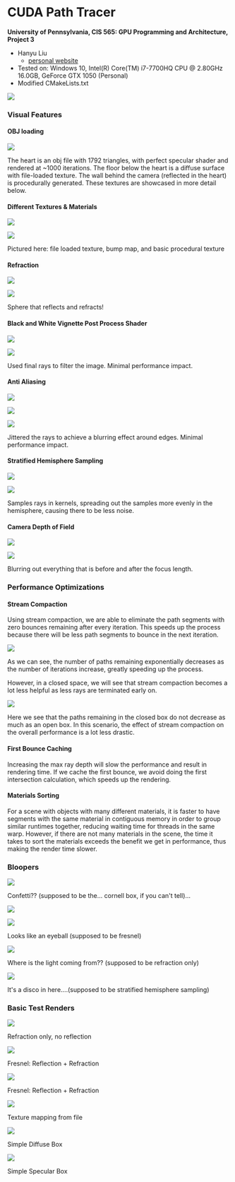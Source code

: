 CUDA Path Tracer
================

**University of Pennsylvania, CIS 565: GPU Programming and Architecture, Project 3**

* Hanyu Liu
  - [personal website](http://liuhanyu.net/) 
* Tested on: Windows 10, Intel(R) Core(TM) i7-7700HQ CPU @ 2.80GHz 16.0GB, GeForce GTX 1050 (Personal)
* Modified CMakeLists.txt

![](img/heart.png)

### Visual Features

#### OBJ loading

![](img/heart_lower_sample.png)

The heart is an obj file with 1792 triangles, with perfect specular shader and rendered at ~1000 iterations. The floor below the heart is a diffuse surface with file-loaded texture. The wall behind the camera (reflected in the heart) is procedurally generated. These textures are showcased in more detail below. 



#### Different Textures & Materials

![](img/textures.png)

![](img/textureslabeled.png)

Pictured here: file loaded texture, bump map, and basic procedural texture



#### Refraction

![](img/refraction.png)

![](img/refractionlabeled.png)

Sphere that reflects and refracts!



#### Black and White Vignette Post Process Shader

![](img/black.png)

![](img/blacklabeled.png)

Used final rays to filter the image. Minimal performance impact.



#### Anti Aliasing

![](img/antialiasing.png)

![](img/normal.png)

![](img/antialiaslabeled.png)

Jittered the rays to achieve a blurring effect around edges. Minimal performance impact. 



#### Stratified Hemisphere Sampling

![](img/stratified.png)

![](img/samplinglabeled.png)

Samples rays in kernels, spreading out the samples more evenly in the hemisphere, causing there to be less noise.



#### Camera Depth of Field

![](img/cornelldepth.png)

![](img/Depthlabeled.png)

Blurring out everything that is before and after the focus length. 



### Performance Optimizations

#### Stream Compaction

Using stream compaction, we are able to eliminate the path segments with zero bounces remaining after every iteration. This speeds up the process because there will be less path segments to bounce in the next iteration. 

![](img/graph2.png)

As we can see, the number of paths remaining exponentially decreases as the number of iterations increase, greatly speeding up the process. 

However, in a closed space, we will see that stream compaction becomes a lot less helpful as less rays are terminated early on. 

![](img/streamopenclosedgraph.png)

Here we see that the paths remaining in the closed box do not decrease as much as an open box. In this scenario, the effect of stream compaction on the overall performance is a lot less drastic.

#### First Bounce Caching

Increasing the max ray depth will slow the performance and result in rendering time. If we cache the first bounce, we avoid doing the first intersection calculation, which speeds up the rendering. 

#### Materials Sorting

For a scene with objects with many different materials, it is faster to have segments with the same material in contiguous memory in order to group similar runtimes together, reducing waiting time for threads in the same warp. However, if there are not many materials in the scene, the time it takes to sort the materials exceeds the benefit we get in performance, thus making the render time slower.



### Bloopers

![](img/blooper1.png)

Confetti?? (supposed to be the... cornell box, if you can't tell)...



![](img/blooper2.png)

![](img/blooper3.png)

Looks like an eyeball (supposed to be fresnel)



![](img/blooper4.png)

Where is the light coming from?? (supposed to be refraction only)



![](img/blooper5.png)

It's a disco in here....(supposed to be stratified hemisphere sampling)



### Basic Test Renders

![](img/test1.png)

Refraction only, no reflection 



![](img/test2.png)

Fresnel: Reflection + Refraction



![](img/test3.png)

Fresnel: Reflection + Refraction



![](img/test5.png)

Texture mapping from file



![](img/diffuse_4430samp.png)

Simple Diffuse Box



![](img/specular_2071samp.png)

Simple Specular Box











